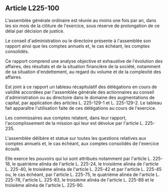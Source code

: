 Article L225-100
----
L'assemblée générale ordinaire est réunie au moins une fois par an, dans les six
mois de la clôture de l'exercice, sous réserve de prolongation de ce délai par
décision de justice.

Le conseil d'administration ou le directoire présente à l'assemblée son rapport
ainsi que les comptes annuels et, le cas échéant, les comptes consolidés.

Ce rapport comprend une analyse objective et exhaustive de l'évolution des
affaires, des résultats et de la situation financière de la société, notamment
de sa situation d'endettement, au regard du volume et de la complexité des
affaires.

Est joint à ce rapport un tableau récapitulatif des délégations en cours de
validité accordées par l'assemblée générale des actionnaires au conseil
d'administration ou au directoire dans le domaine des augmentations de capital,
par application des articles L. 225-129-1 et L. 225-129-2. Le tableau fait
apparaître l'utilisation faite de ces délégations au cours de l'exercice.

Les commissaires aux comptes relatent, dans leur rapport, l'accomplissement de
la mission qui leur est dévolue par l'article L. 225-235.

L'assemblée délibère et statue sur toutes les questions relatives aux comptes
annuels et, le cas échéant, aux comptes consolidés de l'exercice écoulé.

Elle exerce les pouvoirs qui lui sont attribués notamment par l'article L.
225-18, le quatrième alinéa de l'article L. 225-24, le troisième alinéa de
l'article L. 225-40, le troisième alinéa de l'article L. 225-42 et par l'article
L. 225-45 ou, le cas échéant, par l'article L. 225-75, le quatrième alinéa de
l'article L. 225-78, l'article L. 225-83, le troisième alinéa de l'article L.
225-88 et le troisième alinéa de l'article L. 225-90.
